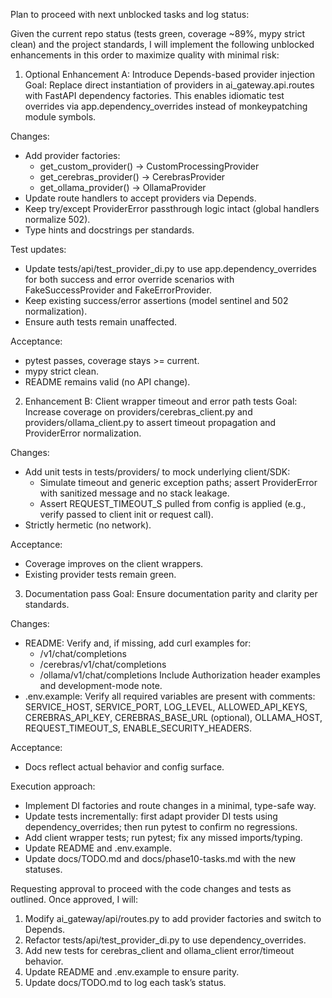Plan to proceed with next unblocked tasks and log status:

Given the current repo status (tests green, coverage ~89%, mypy strict clean) and the project standards, I will implement the following unblocked enhancements in this order to maximize quality with minimal risk:

1) Optional Enhancement A: Introduce Depends-based provider injection
Goal: Replace direct instantiation of providers in ai_gateway.api.routes with FastAPI dependency factories. This enables idiomatic test overrides via app.dependency_overrides instead of monkeypatching module symbols.

Changes:
- Add provider factories:
  - get_custom_provider() -> CustomProcessingProvider
  - get_cerebras_provider() -> CerebrasProvider
  - get_ollama_provider() -> OllamaProvider
- Update route handlers to accept providers via Depends.
- Keep try/except ProviderError passthrough logic intact (global handlers normalize 502).
- Type hints and docstrings per standards.

Test updates:
- Update tests/api/test_provider_di.py to use app.dependency_overrides for both success and error override scenarios with FakeSuccessProvider and FakeErrorProvider.
- Keep existing success/error assertions (model sentinel and 502 normalization).
- Ensure auth tests remain unaffected.

Acceptance:
- pytest passes, coverage stays >= current.
- mypy strict clean.
- README remains valid (no API change).

2) Enhancement B: Client wrapper timeout and error path tests
Goal: Increase coverage on providers/cerebras_client.py and providers/ollama_client.py to assert timeout propagation and ProviderError normalization.

Changes:
- Add unit tests in tests/providers/ to mock underlying client/SDK:
  - Simulate timeout and generic exception paths; assert ProviderError with sanitized message and no stack leakage.
  - Assert REQUEST_TIMEOUT_S pulled from config is applied (e.g., verify passed to client init or request call).
- Strictly hermetic (no network).

Acceptance:
- Coverage improves on the client wrappers.
- Existing provider tests remain green.

3) Documentation pass
Goal: Ensure documentation parity and clarity per standards.

Changes:
- README: Verify and, if missing, add curl examples for:
  - /v1/chat/completions
  - /cerebras/v1/chat/completions
  - /ollama/v1/chat/completions
  Include Authorization header examples and development-mode note.
- .env.example: Verify all required variables are present with comments:
  SERVICE_HOST, SERVICE_PORT, LOG_LEVEL, ALLOWED_API_KEYS, CEREBRAS_API_KEY, CEREBRAS_BASE_URL (optional), OLLAMA_HOST, REQUEST_TIMEOUT_S, ENABLE_SECURITY_HEADERS.

Acceptance:
- Docs reflect actual behavior and config surface.

Execution approach:
- Implement DI factories and route changes in a minimal, type-safe way.
- Update tests incrementally: first adapt provider DI tests using dependency_overrides; then run pytest to confirm no regressions.
- Add client wrapper tests; run pytest; fix any missed imports/typing.
- Update README and .env.example.
- Update docs/TODO.md and docs/phase10-tasks.md with the new statuses.

Requesting approval to proceed with the code changes and tests as outlined. Once approved, I will:
1) Modify ai_gateway/api/routes.py to add provider factories and switch to Depends.
2) Refactor tests/api/test_provider_di.py to use dependency_overrides.
3) Add new tests for cerebras_client and ollama_client error/timeout behavior.
4) Update README and .env.example to ensure parity.
5) Update docs/TODO.md to log each task’s status.
